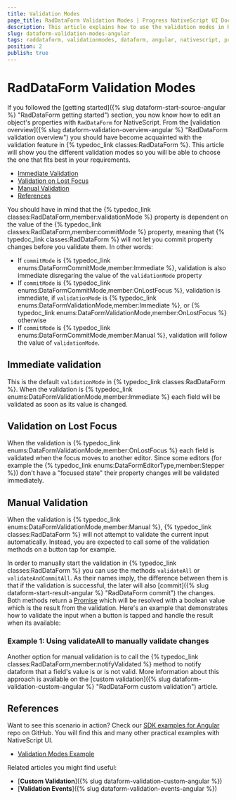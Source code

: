 ```yaml
---
title: Validation Modes
page_title: RadDataForm Validation Modes | Progress NativeScript UI Documentation
description: This article explains how to use the validation modes in RadDataForm for NativeScript.
slug: dataform-validation-modes-angular
tags: raddataform, validationmodes, dataform, angular, nativescript, professional, ui
position: 2
publish: true
---
```


# RadDataForm Validation Modes

If you followed the [getting started]({% slug dataform-start-source-angular %} "RadDataForm getting started") section, you now know how to edit an object's properties with `RadDataForm` for NativeScript. From the [validation overview]({% slug dataform-validation-overview-angular %} "RadDataForm validation overview") you should have become acquainted with the validation feature in {% typedoc_link classes:RadDataForm %}. This article will show you the different validation modes so you will be able to choose the one that fits best in your requirements.

* [Immediate Validation](#immediate-validation)
* [Validation on Lost Focus](#validation-on-lost-focus)
* [Manual Validation](#manual-validation)
* [References](#references)

You should have in mind that the {% typedoc_link classes:RadDataForm,member:validationMode %} property is dependent on the value of the {% typedoc_link classes:RadDataForm,member:commitMode %} property, meaning that {% typedoc_link classes:RadDataForm %} will not let you commit property changes before you validate them. In other words:

* If `commitMode` is {% typedoc_link enums:DataFormCommitMode,member:Immediate %}, validation is also immediate disregaring the value of the `validationMode` property
* If `commitMode` is {% typedoc_link enums:DataFormCommitMode,member:OnLostFocus %}, validation is immediate, if `validationMode` is {% typedoc_link enums:DataFormValidationMode,member:Immediate %}, or {% typedoc_link enums:DataFormValidationMode,member:OnLostFocus %} otherwise
* If `commitMode` is {% typedoc_link enums:DataFormCommitMode,member:Manual %}, validation will follow the value of `validationMode`.

## Immediate validation

This is the default `validationMode` in {% typedoc_link classes:RadDataForm %}. When the validation is {% typedoc_link enums:DataFormValidationMode,member:Immediate %} each field will be validated as soon as its value is changed.

## Validation on Lost Focus

When the validation is {% typedoc_link enums:DataFormValidationMode,member:OnLostFocus %} each field is validated when the focus moves to another editor. Since some editors (for example the {% typedoc_link enums:DataFormEditorType,member:Stepper %}) don't have a "focused state" their property changes will be validated immediately.

## Manual Validation

When the validation is {% typedoc_link enums:DataFormValidationMode,member:Manual %}, {% typedoc_link classes:RadDataForm %} will not attempt to validate the current input automatically. Instead, you are expected to call some of the validation methods on a button tap for example.

In order to manually start the validation in {% typedoc_link classes:RadDataForm %} you can use the methods `validateAll` or `validateAndCommitAll`. As their names imply, the difference between them is that if the validation is successful, the later will also [commit]({% slug dataform-start-result-angular %} "RadDataForm commit") the changes. Both methods return a <a href="https://developer.mozilla.org/en-US/docs/Web/JavaScript/Reference/Global_Objects/Promise" target="_blank">Promise</a> which will be resolved with a boolean value which is the result from the validation. Here's an example that demonstrates how to validate the input when a button is tapped and handle the result when its available:

### Example 1: Using validateAll to manually validate changes

<snippet id='angular-dataform-validate-all'/>

Another option for manual validation is to call the {% typedoc_link classes:RadDataForm,member:notifyValidated %} method to notify dataform that a field's value is or is not valid. More information about this approach is available on the [custom validation]({% slug dataform-validation-custom-angular %} "RadDataForm custom validation") article.

## References

Want to see this scenario in action?
Check our [SDK examples for Angular](https://github.com/NativeScript/nativescript-ui-samples-angular) repo on GitHub. You will find this and many other practical examples with NativeScript UI.

* [Validation Modes Example](https://github.com/NativeScript/nativescript-ui-samples-angular/tree/master/dataform/app/examples/validation/validation-modes)

Related articles you might find useful:

* [**Custom Validation**]({% slug dataform-validation-custom-angular %})
* [**Validation Events**]({% slug dataform-validation-events-angular %})
